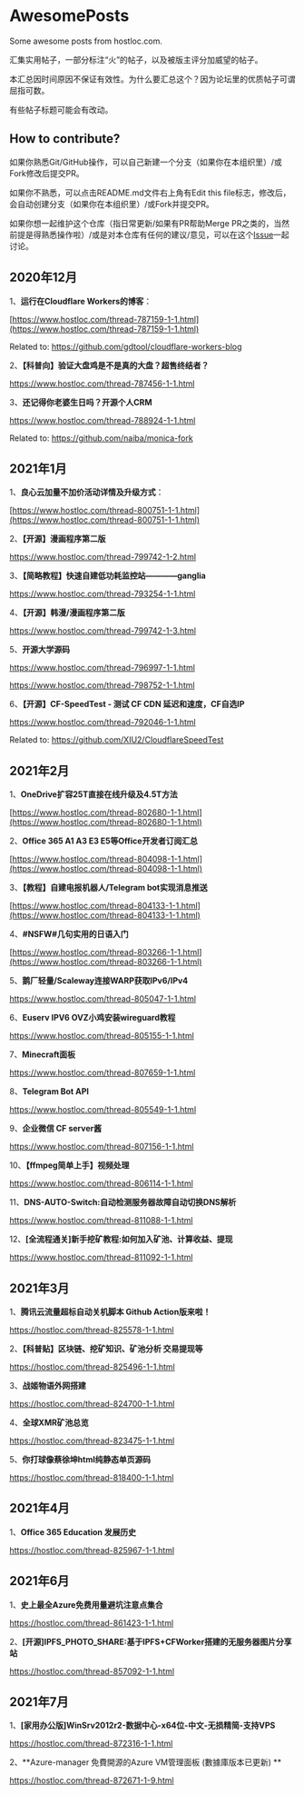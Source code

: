 # AwesomePosts

Some awesome posts from hostloc.com.

汇集实用帖子，一部分标注“火”的帖子，以及被版主评分加威望的帖子。

本汇总因时间原因不保证有效性。为什么要汇总这个？因为论坛里的优质帖子可谓屈指可数。

有些帖子标题可能会有改动。

## How to contribute?

如果你熟悉Git/GitHub操作，可以自己新建一个分支（如果你在本组织里）/或Fork修改后提交PR。

如果你不熟悉，可以点击README.md文件右上角有Edit this file标志，修改后，会自动创建分支（如果你在本组织里）/或Fork并提交PR。

如果你想一起维护这个仓库（指日常更新/如果有PR帮助Merge PR之类的，当然前提是得熟悉操作啦）/或是对本仓库有任何的建议/意见，可以在这个[Issue](https://github.com/MJJ-Studio/AwesomePosts/issues/1)一起讨论。

## 2020年12月

1、**运行在Cloudflare Workers的博客**：

[https://www.hostloc.com/thread-787159-1-1.html](https://www.hostloc.com/thread-787159-1-1.html)

Related to: https://github.com/gdtool/cloudflare-workers-blog

2、**【科普向】验证大盘鸡是不是真的大盘？超售终结者？**

https://www.hostloc.com/thread-787456-1-1.html

3、**还记得你老婆生日吗？开源个人CRM**

https://www.hostloc.com/thread-788924-1-1.html

Related to: https://github.com/naiba/monica-fork

## 2021年1月

1、**良心云加量不加价活动详情及升级方式**：

[https://www.hostloc.com/thread-800751-1-1.html](https://www.hostloc.com/thread-800751-1-1.html)

2、**【开源】漫画程序第二版**

https://www.hostloc.com/thread-799742-1-2.html

3、**【简略教程】快速自建低功耗监控站————ganglia**

https://www.hostloc.com/thread-793254-1-1.html

4、**【开源】韩漫/漫画程序第二版**

https://www.hostloc.com/thread-799742-1-3.html

5、**开源大学源码**

https://www.hostloc.com/thread-796997-1-1.html

https://www.hostloc.com/thread-798752-1-1.html

6、**【开源】CF-SpeedTest - 测试 CF CDN 延迟和速度，CF自选IP**

https://www.hostloc.com/thread-792046-1-1.html

Related to: https://github.com/XIU2/CloudflareSpeedTest

## 2021年2月

1、**OneDrive扩容25T直接在线升级及4.5T方法**

[https://www.hostloc.com/thread-802680-1-1.html](https://www.hostloc.com/thread-802680-1-1.html)

2、**Office 365 A1 A3 E3 E5等Office开发者订阅汇总**

 [https://www.hostloc.com/thread-804098-1-1.html](https://www.hostloc.com/thread-804098-1-1.html)

3、**【教程】自建电报机器人/Telegram bot实现消息推送**

[https://www.hostloc.com/thread-804133-1-1.html](https://www.hostloc.com/thread-804133-1-1.html)

4、**#NSFW#几句实用的日语入门**

[https://www.hostloc.com/thread-803266-1-1.html](https://www.hostloc.com/thread-803266-1-1.html)

5、**鹅厂轻量/Scaleway连接WARP获取IPv6/IPv4**

https://www.hostloc.com/thread-805047-1-1.html

6、**Euserv IPV6 OVZ小鸡安装wireguard教程**

https://www.hostloc.com/thread-805155-1-1.html

7、**Minecraft面板**

https://www.hostloc.com/thread-807659-1-1.html

8、**Telegram Bot API**

https://www.hostloc.com/thread-805549-1-1.html

9、**企业微信 CF server酱**

https://www.hostloc.com/thread-807156-1-1.html

10、**【ffmpeg简单上手】视频处理**

https://www.hostloc.com/thread-806114-1-1.html

11、**DNS-AUTO-Switch:自动检测服务器故障自动切换DNS解析**

https://www.hostloc.com/thread-811088-1-1.html

12、**[全流程通关]新手挖矿教程:如何加入矿池、计算收益、提现**

https://www.hostloc.com/thread-811092-1-1.html

## 2021年3月

1、**腾讯云流量超标自动关机脚本 Github Action版来啦！**

https://hostloc.com/thread-825578-1-1.html

2、**【科普贴】区块链、挖矿知识、矿池分析 交易提现等**

https://hostloc.com/thread-825496-1-1.html

3、**战姬物语外网搭建**

https://hostloc.com/thread-824700-1-1.html

4、**全球XMR矿池总览**

https://hostloc.com/thread-823475-1-1.html

5、**你打球像蔡徐坤html纯静态单页源码**

https://hostloc.com/thread-818400-1-1.html

## 2021年4月

1、**Office 365 Education 发展历史**

https://hostloc.com/thread-825967-1-1.html

## 2021年6月

1、**史上最全Azure免费用量避坑注意点集合**

https://hostloc.com/thread-861423-1-1.html

2、**[开源]IPFS_PHOTO_SHARE:基于IPFS+CFWorker搭建的无服务器图片分享站**

https://hostloc.com/thread-857092-1-1.html

## 2021年7月

1、**[家用办公版]WinSrv2012r2-数据中心-x64位-中文-无损精简-支持VPS**

https://hostloc.com/thread-872316-1-1.html

2、**Azure-manager 免費開源的Azure VM管理面板 (數據庫版本已更新) **

 https://hostloc.com/thread-872671-1-9.html